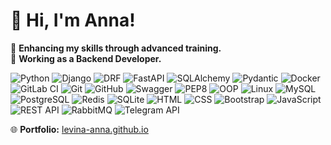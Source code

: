# 👋 Hi, I'm Anna!

🎯 **Enhancing my skills through advanced training.**  
💼 **Working as a Backend Developer.**


![Python](https://img.shields.io/badge/-Python-3776AB?logo=python&logoColor=white&style=flat-square)
![Django](https://img.shields.io/badge/-Django-092E20?logo=django&logoColor=white&style=flat-square)
![DRF](https://img.shields.io/badge/-DRF-ff1709?logo=django&logoColor=white&style=flat-square)
![FastAPI](https://img.shields.io/badge/-FastAPI-009688?logo=fastapi&logoColor=white&style=flat-square)
![SQLAlchemy](https://img.shields.io/badge/-SQLAlchemy-008080?style=flat-square)
![Pydantic](https://img.shields.io/badge/-Pydantic-00C4CC?style=flat-square)
![Docker](https://img.shields.io/badge/-Docker-2496ED?logo=docker&logoColor=white&style=flat-square)
![GitLab CI](https://img.shields.io/badge/-GitLab%20CI-FC6D26?logo=gitlab&logoColor=white&style=flat-square)
![Git](https://img.shields.io/badge/-Git-F05032?logo=git&logoColor=white&style=flat-square)
![GitHub](https://img.shields.io/badge/-GitHub-181717?logo=github&logoColor=white&style=flat-square)
![Swagger](https://img.shields.io/badge/-Swagger-85EA2D?logo=swagger&logoColor=black&style=flat-square)
![PEP8](https://img.shields.io/badge/-PEP8-3776AB?style=flat-square)
![OOP](https://img.shields.io/badge/-OOP-3776AB?logo=python&logoColor=white&style=flat-square)
![Linux](https://img.shields.io/badge/-Linux-FCC624?logo=linux&logoColor=black&style=flat-square)
![MySQL](https://img.shields.io/badge/-MySQL-4479A1?logo=mysql&logoColor=white&style=flat-square)
![PostgreSQL](https://img.shields.io/badge/-PostgreSQL-336791?logo=postgresql&logoColor=white&style=flat-square)
![Redis](https://img.shields.io/badge/-Redis-DC382D?logo=redis&logoColor=white&style=flat-square)
![SQLite](https://img.shields.io/badge/-SQLite-003B57?logo=sqlite&logoColor=white&style=flat-square)
![HTML](https://img.shields.io/badge/-HTML-E34F26?logo=html5&logoColor=white&style=flat-square)
![CSS](https://img.shields.io/badge/-CSS-1572B6?logo=css3&logoColor=white&style=flat-square)
![Bootstrap](https://img.shields.io/badge/-Bootstrap-7952B3?logo=bootstrap&logoColor=white&style=flat-square)
![JavaScript](https://img.shields.io/badge/-JavaScript-F7DF1E?logo=javascript&logoColor=black&style=flat-square)
![REST API](https://img.shields.io/badge/-REST%20API-025E8C?style=flat-square)
![RabbitMQ](https://img.shields.io/badge/-RabbitMQ-FF6600?logo=rabbitmq&logoColor=white&style=flat-square)
![Telegram API](https://img.shields.io/badge/-Telegram%20API-2CA5E0?logo=telegram&logoColor=white&style=flat-square)


🌐 **Portfolio:** [levina-anna.github.io](https://levina-anna.github.io/)
